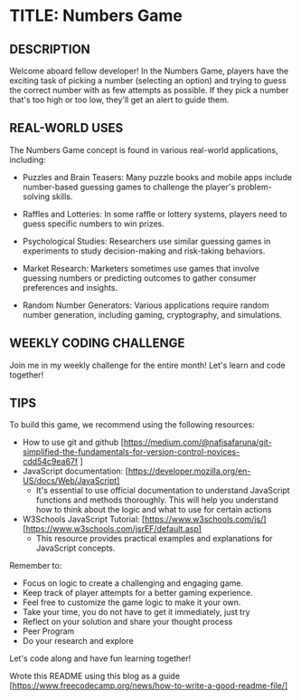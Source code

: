 # TITLE: Numbers Game

## DESCRIPTION

Welcome aboard fellow developer! In the Numbers Game, players have the exciting task of picking a number (selecting an option) and trying to guess the correct number with as few attempts as possible. If they pick a number that's too high or too low, they'll get an alert to guide them.

## REAL-WORLD USES

The Numbers Game concept is found in various real-world applications, including:
- Puzzles and Brain Teasers: Many puzzle books and mobile apps include number-based guessing games to challenge the player's problem-solving skills.

- Raffles and Lotteries: In some raffle or lottery systems, players need to guess specific numbers to win prizes.

- Psychological Studies: Researchers use similar guessing games in experiments to study decision-making and risk-taking behaviors.

- Market Research: Marketers sometimes use games that involve guessing numbers or predicting outcomes to gather consumer preferences and insights.

- Random Number Generators: Various applications require random number generation, including gaming, cryptography, and simulations.

## WEEKLY CODING CHALLENGE

Join me in my weekly challenge for the entire month! Let's learn and code together!

## TIPS

To build this game, we recommend using the following resources:
- How to use git and github [https://medium.com/@nafisafaruna/git-simplified-the-fundamentals-for-version-control-novices-cdd54c9ea67f ]
- JavaScript documentation: [https://developer.mozilla.org/en-US/docs/Web/JavaScript]
  - It's essential to use official documentation to understand JavaScript functions and methods thoroughly. This will help you understand how to think about the logic and what to use for certain actions
- W3Schools JavaScript Tutorial: [https://www.w3schools.com/js/]
[https://www.w3schools.com/jsrEF/default.asp]
  - This resource provides practical examples and explanations for JavaScript concepts.

Remember to:
- Focus on logic to create a challenging and engaging game.
- Keep track of player attempts for a better gaming experience.
- Feel free to customize the game logic to make it your own.
- Take your time, you do not have to get it immediately, just try
- Reflect on your solution and share your thought process
- Peer Program
- Do your research and explore 



Let's code along and have fun learning together!

Wrote this README using this blog as a guide [https://www.freecodecamp.org/news/how-to-write-a-good-readme-file/]
